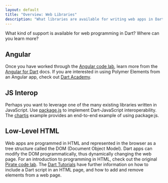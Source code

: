 ```yaml
---
layout: default
title: "Overview: Web Libraries"
description: "What libraries are available for writing web apps in Dart?"
---
```


What kind of support is available for web programming in Dart?
Where can you learn more?

## Angular

Once you have worked through the
[Angular code lab](/codelabs/ng2/),
learn more from the
[Angular for Dart](https://angular.io/docs/dart/latest/guide/) docs.
If you are interested in using Polymer Elements from an Angular app,
check out [Dart Academy](https://dart.academy/).

## JS Interop

Perhaps you want to leverage one of the many existing libraries
written in JavaScript.
Use [package.js](https://pub.dartlang.org/packages/js)
to implement Dart-JavaScript interoperability.
The [chartjs](https://github.com/google/chartjs.dart/)
example provides an end-to-end example of using package:js.

<!--
## Polymer

For information on Polymer, see the
[Polymer Dart Developer Guide](https://github.com/dart-lang/polymer-dart/wiki).
For information on using Polymer in the Angular framework, see
[Dart Academy](https://dart.academy/).
-->

## Low-Level HTML

Web apps are programmed in HTML and represented in the browser as
a tree structure called the DOM (Document Object Model).
Dart apps can modify the DOM programmatically, thus dynamically
changing the web page. For an introduction to programming in HTML,
check out the original
[Pirate code lab](/codelabs/darrrt). The
[Dart Tutorials](/tutorials/) have further information on
how to include a Dart script in an HTML page,
and how to add and remove elements from a web page.
